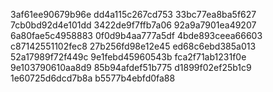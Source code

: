 3af61ee90679b96e
dd4a115c267cd753
33bc77ea8ba5f627
7cb0bd92d4e101dd
3422de9f7ffb7a06
92a9a7901ea49207
6a80fae5c4958883
0f0d9b4aa777a5df
4bde893ceea66603
c87142551102fec8
27b256fd98e12e45
ed68c6ebd385a013
52a17989f72f449c
9e1febd45960543b
fca2f71ab1231f0e
9e103790610aa8d9
85b94afdef51b775
d1899f02ef25b1c9
1e60725d6dcd7b8a
b5577b4ebfd0fa88
